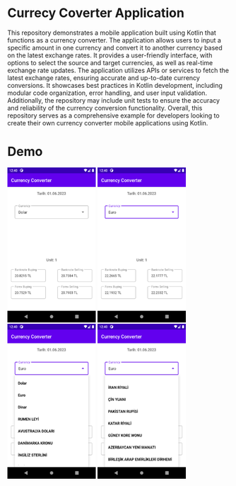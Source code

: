 # Currecy Coverter Application
This repository demonstrates a mobile application built using Kotlin that functions as a currency converter. The application allows users to input a specific amount in one currency and convert it to another currency based on the latest exchange rates. It provides a user-friendly interface, with options to select the source and target currencies, as well as real-time exchange rate updates. The application utilizes APIs or services to fetch the latest exchange rates, ensuring accurate and up-to-date currency conversions. It showcases best practices in Kotlin development, including modular code organization, error handling, and user input validation. Additionally, the repository may include unit tests to ensure the accuracy and reliability of the currency conversion functionality. Overall, this repository serves as a comprehensive example for developers looking to create their own currency converter mobile applications using Kotlin.

# Demo
<img src="1.png" alt= “” width="200" height="350"> <img src="2.png" alt= “” width="200" height="350"> <img src="3.png" alt= “” width="200" height="350"> <img src="4.png" alt= “” width="200" height="350">

